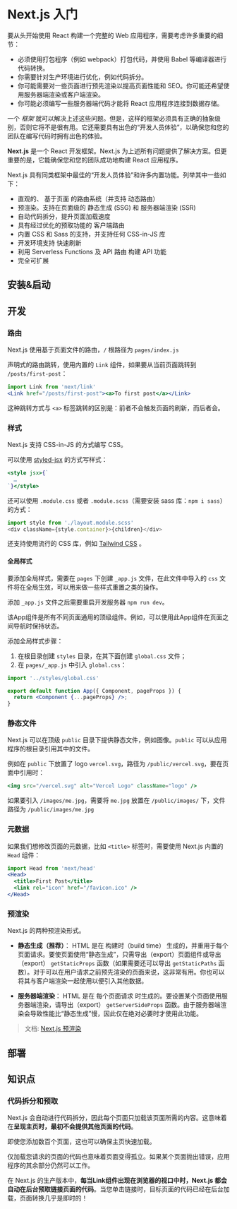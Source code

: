 # Next.js 入门

要从头开始使用 React 构建一个完整的 Web 应用程序，需要考虑许多重要的细节：

- 必须使用打包程序（例如 webpack）打包代码，并使用 Babel 等编译器进行代码转换。
- 你需要针对生产环境进行优化，例如代码拆分。
- 你可能需要对一些页面进行预先渲染以提高页面性能和 SEO。你可能还希望使用服务器端渲染或客户端渲染。
- 你可能必须编写一些服务器端代码才能将 React 应用程序连接到数据存储。

一个 *框架* 就可以解决上述这些问题。但是，这样的框架必须具有正确的抽象级别，否则它将不是很有用。它还需要具有出色的“开发人员体验”，以确保您和您的团队在编写代码时拥有出色的体验。

**Next.js** 是一个 React 开发框架。Next.js 为上述所有问题提供了解决方案。但更重要的是，它能确保您和您的团队成功地构建 React 应用程序。

Next.js 具有同类框架中最佳的“开发人员体验”和许多内置功能。列举其中一些如下：

- 直观的、 基于页面 的路由系统（并支持 动态路由）
- 预渲染。支持在页面级的 静态生成 (SSG) 和 服务器端渲染 (SSR)
- 自动代码拆分，提升页面加载速度
- 具有经过优化的预取功能的 客户端路由
- 内置 CSS 和 Sass 的支持，并支持任何 CSS-in-JS 库
- 开发环境支持 快速刷新
- 利用 Serverless Functions 及 API 路由 构建 API 功能
- 完全可扩展

## 安装&启动

## 开发

### 路由

Next.js 使用基于页面文件的路由，`/` 根路径为 `pages/index.js`

声明式的路由跳转，使用内置的 `Link` 组件，如果要从当前页面跳转到 `/posts/first-post`：

```jsx
import Link from 'next/link'
<Link href="/posts/first-post"><a>To first post</a></Link>
```
这种跳转方式与 `<a>` 标签跳转的区别是：前者不会触发页面的刷新，而后者会。

### 样式

Next.js 支持 CSS-in-JS 的方式编写 CSS。

可以使用 [styled-jsx](https://github.com/vercel/styled-jsx) 的方式写样式：

```jsx
<style jsx>{`
  …
`}</style>
```

还可以使用 `.module.css` 或者 `.module.scss`（需要安装 sass 库：`npm i sass`）的方式：

```js
import style from './layout.module.scss'
<div className={style.container}>{children}</div>
```

还支持使用流行的 CSS 库，例如 [Tailwind CSS](https://github.com/vercel/next.js/tree/canary/examples/with-tailwindcss) 。

#### 全局样式

要添加全局样式，需要在 `pages` 下创建 `_app.js` 文件，在此文件中导入的 `css` 文件将在全局生效，可以用来做一些样式重置之类的操作。

添加 `_app.js` 文件之后需要重启开发服务器 `npm run dev`。

该App组件是所有不同页面通用的顶级组件。例如，可以使用此App组件在页面之间导航时保​​持状态。

添加全局样式步骤：

1. 在根目录创建 `styles` 目录，在其下面创建 `global.css` 文件；
2. 在 `pages/_app.js` 中引入 `global.css`：
```jsx
import '../styles/global.css'

export default function App({ Component, pageProps }) {
  return <Component {...pageProps} />;
}
```

### 静态文件

Next.js 可以在顶级 `public` 目录下提供静态文件，例如图像。`public` 可以从应用程序的根目录引用其中的文件。

例如在 `public` 下放置了 logo `vercel.svg`，路径为 `/public/vercel.svg`，要在页面中引用时：

```jsx
<img src="/vercel.svg" alt="Vercel Logo" className="logo" />
```

如果要引入 `/images/me.jpg`，需要将 `me.jpg` 放置在 `/public/images/` 下，文件路径为 `/public/images/me.jpg`

### 元数据

如果我们想修改页面的元数据，比如 `<title>` 标签时，需要使用 Next.js 内置的 `Head` 组件：

```jsx
import Head from 'next/head'
<Head>
  <title>First Post</title>
  <link rel="icon" href="/favicon.ico" />
</Head>
```


### 预渲染

Next.js 的两种预渲染形式。

- **静态生成（推荐）**： HTML 是在 构建时（build time） 生成的，并重用于每个页面请求。要使页面使用“静态生成”，只需导出（export）页面组件或导出（export） `getStaticProps` 函数（如果需要还可以导出 `getStaticPaths` 函数）。对于可以在用户请求之前预先渲染的页面来说，这非常有用。你也可以将其与客户端渲染一起使用以便引入其他数据。

- **服务器端渲染**： HTML 是在 每个页面请求 时生成的。要设置某个页面使用服务器端渲染，请导出（export） `getServerSideProps` 函数。由于服务器端渲染会导致性能比“静态生成”慢，因此仅在绝对必要时才使用此功能。

> 文档: [Next.js 预渲染](https://www.nextjs.cn/docs/basic-features/pages#%E9%A2%84%E6%B8%B2%E6%9F%93)

## 部署

## 知识点

### 代码拆分和预取

Next.js 会自动进行代码拆分，因此每个页面只加载该页面所需的内容。这意味着在**呈现主页时，最初不会提供其他页面的代码**。

即使您添加数百个页面，这也可以确保主页快速加载。

仅加载您请求的页面的代码也意味着页面变得孤立。如果某个页面抛出错误，应用程序的其余部分仍然可以工作。

在 Next.js 的生产版本中，**每当Link组件出现在浏览器的视口中时，Next.js 都会自动在后台预取链接页面的代码**。当您单击链接时，目标页面的代码已经在后台加载，页面转换几乎是即时的！